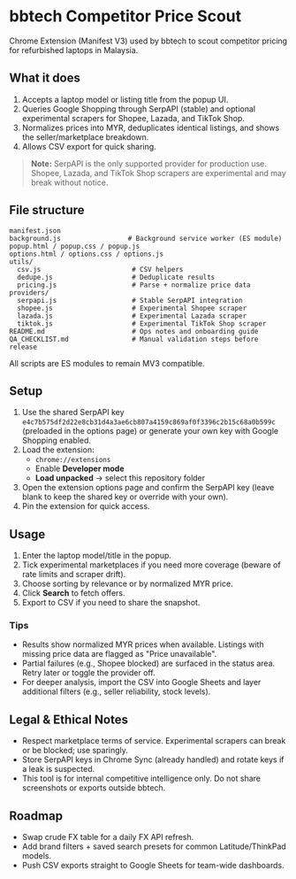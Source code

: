 # bbtech Competitor Price Scout

Chrome Extension (Manifest V3) used by bbtech to scout competitor pricing for refurbished laptops in Malaysia.

## What it does

1. Accepts a laptop model or listing title from the popup UI.
2. Queries Google Shopping through SerpAPI (stable) and optional experimental scrapers for Shopee, Lazada, and TikTok Shop.
3. Normalizes prices into MYR, deduplicates identical listings, and shows the seller/marketplace breakdown.
4. Allows CSV export for quick sharing.

> **Note:** SerpAPI is the only supported provider for production use. Shopee, Lazada, and TikTok Shop scrapers are experimental and may break without notice.

## File structure

```
manifest.json
background.js                 # Background service worker (ES module)
popup.html / popup.css / popup.js
options.html / options.css / options.js
utils/
  csv.js                       # CSV helpers
  dedupe.js                    # Deduplicate results
  pricing.js                   # Parse + normalize price data
providers/
  serpapi.js                   # Stable SerpAPI integration
  shopee.js                    # Experimental Shopee scraper
  lazada.js                    # Experimental Lazada scraper
  tiktok.js                    # Experimental TikTok Shop scraper
README.md                      # Ops notes and onboarding guide
QA_CHECKLIST.md                # Manual validation steps before release
```

All scripts are ES modules to remain MV3 compatible.

## Setup

1. Use the shared SerpAPI key `e4c7b575df2d22e8cb31d4a3ae6cb807a4159c869af0f3396c2b15c68a0b599c` (preloaded in the options page) or generate your own key with Google Shopping enabled.
2. Load the extension:
   - `chrome://extensions`
   - Enable **Developer mode**
   - **Load unpacked** → select this repository folder
3. Open the extension options page and confirm the SerpAPI key (leave blank to keep the shared key or override with your own).
4. Pin the extension for quick access.

## Usage

1. Enter the laptop model/title in the popup.
2. Tick experimental marketplaces if you need more coverage (beware of rate limits and scraper drift).
3. Choose sorting by relevance or by normalized MYR price.
4. Click **Search** to fetch offers.
5. Export to CSV if you need to share the snapshot.

### Tips

- Results show normalized MYR prices when available. Listings with missing price data are flagged as "Price unavailable".
- Partial failures (e.g., Shopee blocked) are surfaced in the status area. Retry later or toggle the provider off.
- For deeper analysis, import the CSV into Google Sheets and layer additional filters (e.g., seller reliability, stock levels).

## Legal & Ethical Notes

- Respect marketplace terms of service. Experimental scrapers can break or be blocked; use sparingly.
- Store SerpAPI keys in Chrome Sync (already handled) and rotate keys if a leak is suspected.
- This tool is for internal competitive intelligence only. Do not share screenshots or exports outside bbtech.

## Roadmap

- Swap crude FX table for a daily FX API refresh.
- Add brand filters + saved search presets for common Latitude/ThinkPad models.
- Push CSV exports straight to Google Sheets for team-wide dashboards.

